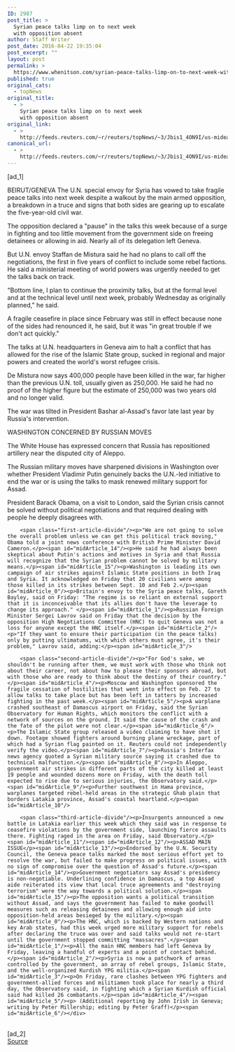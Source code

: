 ```yaml
---
ID: 2987
post_title: >
  Syrian peace talks limp on to next week
  with opposition absent
author: Staff Writer
post_date: 2016-04-22 19:35:04
post_excerpt: ""
layout: post
permalink: >
  https://www.whenitson.com/syrian-peace-talks-limp-on-to-next-week-with-opposition-absent/
published: true
original_cats:
  - topNews
original_title:
  - >
    Syrian peace talks limp on to next week
    with opposition absent
original_link:
  - >
    http://feeds.reuters.com/~r/reuters/topNews/~3/Jbis1_4ON9I/us-mideast-crisis-syria-idUSKCN0XJ1JC
canonical_url:
  - >
    http://feeds.reuters.com/~r/reuters/topNews/~3/Jbis1_4ON9I/us-mideast-crisis-syria-idUSKCN0XJ1JC
---
```

 [ad_1]
<br><div id="articleText">
<span id="midArticle_start"/>

<span id="midArticle_0"/><span class="focusParagraph" readability="5"><p><span class="articleLocation">BEIRUT/GENEVA</span> The U.N. special envoy for Syria has vowed to take fragile peace talks into next week despite a walkout by the main armed opposition, a breakdown in a truce and signs that both sides are gearing up to escalate the five-year-old civil war.</p></span><span id="midArticle_1"/><p>The opposition declared a "pause" in the talks this week because of a surge in fighting and too little movement from the government side on freeing detainees or allowing in aid. Nearly all of its delegation left Geneva.</p><span id="midArticle_2"/><p>But U.N. envoy Staffan de Mistura said he had no plans to call off the negotiations, the first in five years of conflict to include some rebel factions. He said a ministerial meeting of world powers was urgently needed to get the talks back on track.</p><span id="midArticle_3"/><p>"Bottom line, I plan to continue the proximity talks, but at the formal level and at the technical level until next week, probably Wednesday as originally planned," he said.</p><span id="midArticle_4"/><p>A fragile ceasefire in place since February was still in effect because none of the sides had renounced it, he said, but it was "in great trouble if we don't act quickly."</p><span id="midArticle_5"/><p>The talks at U.N. headquarters in Geneva aim to halt a conflict that has allowed for the rise of the Islamic State group, sucked in regional and major powers and created the world's worst refugee crisis.</p><span id="midArticle_6"/><p>De Mistura now says 400,000 people have been killed in the  war, far higher than the previous U.N. toll, usually given as 250,000. He said he had no proof of the higher figure but the estimate of 250,000 was two years old and no longer valid.</p><span id="midArticle_7"/><p>The war was tilted in President Bashar al-Assad's favor late last year by Russia's intervention.</p><span id="midArticle_8"/><span id="midArticle_9"/><p>WASHINGTON CONCERNED BY RUSSIAN MOVES</p><span id="midArticle_10"/><p>The White House has expressed concern that Russia has repositioned artillery near the disputed city of Aleppo.</p><span id="midArticle_11"/><p>The Russian military moves have sharpened divisions in Washington over whether President Vladimir Putin genuinely backs the U.N.-led initiative to end the war or is using the talks to mask renewed military support for Assad.</p><span id="midArticle_12"/><p>President Barack Obama, on a visit to London, said the Syrian crisis cannot be solved without political negotiations and that required dealing with people he deeply disagrees with.</p><span id="midArticle_13"/>
        
        <span class="first-article-divide"/><p>"We are not going to solve the overall problem unless we can get this political track moving," Obama told a joint news conference with British Prime Minister David Cameron.</p><span id="midArticle_14"/><p>He said he had always been skeptical about Putin's actions and motives in Syria and that Russia will recognize that the Syrian problem cannot be solved by military means.</p><span id="midArticle_15"/><p>Washington is leading its own campaign of air strikes against Islamic State positions in both Iraq and Syria. It acknowledged on Friday that 20 civilians were among those killed in its strikes between Sept. 10 and Feb 2.</p><span id="midArticle_0"/><p>Britain's envoy to the Syria peace talks, Gareth Bayley, said on Friday: "The regime is so reliant on external support that it is inconceivable that its allies don't have the leverage to change its approach." </p><span id="midArticle_1"/><p>Russian Foreign Minister Sergei Lavrov said on Friday that the decision by the opposition High Negotiations Committee (HNC) to quit Geneva was not a loss for anyone except the HNC itself.</p><span id="midArticle_2"/><p>"If they want to ensure their participation (in the peace talks) only by putting ultimatums, with which others must agree, it's their problem," Lavrov said, adding:</p><span id="midArticle_3"/>
        
        <span class="second-article-divide"/><p>"For God's sake, we shouldn't be running after them, we must work with those who think not about their career, not about how to please their sponsors abroad, but with those who are ready to think about the destiny of their country."</p><span id="midArticle_4"/><p>Moscow and Washington sponsored the fragile cessation of hostilities that went into effect on Feb. 27 to allow talks to take place but has been left in tatters by increased fighting in the past week.</p><span id="midArticle_5"/><p>A warplane crashed southeast of Damascus airport on Friday, said the Syrian Observatory for Human Rights, which monitors the conflict with a network of sources on the ground. It said the cause of the crash and the fate of the pilot were not clear.</p><span id="midArticle_6"/><p>The Islamic State group released a video claiming to have shot it down. Footage showed fighters around burning plane wreckage, part of which had a Syrian flag painted on it. Reuters could not independently verify the video.</p><span id="midArticle_7"/><p>Russia's Interfax news agency quoted a Syrian military source saying it crashed due to technical malfunction.</p><span id="midArticle_8"/><p>In Aleppo, government air strikes in different parts of the city killed at least 19 people and wounded dozens more on Friday, with the death toll expected to rise due to serious injuries, the Observatory said.</p><span id="midArticle_9"/><p>Further southwest in Hama province, warplanes targeted rebel-held areas in the strategic Ghab plain that borders Latakia province, Assad's coastal heartland.</p><span id="midArticle_10"/>
        
        <span class="third-article-divide"/><p>Insurgents announced a new battle in Latakia earlier this week which they said was in response to ceasefire violations by the government side, launching fierce assaults there. Fighting raged in the area on Friday, said Observatory.</p><span id="midArticle_11"/><span id="midArticle_12"/><p>ASSAD MAIN ISSUE</p><span id="midArticle_13"/><p>Endorsed by the U.N. Security Council, the Geneva peace talks marked the most serious effort yet to resolve the war, but failed to make progress on political issues, with no sign of compromise over the question of Assad's future.</p><span id="midArticle_14"/><p>Government negotiators say Assad's presidency is non-negotiable. Underlining confidence in Damascus, a top Assad aide reiterated its view that local truce agreements and "destroying terrorism" were the way towards a political solution.</p><span id="midArticle_15"/><p>The opposition wants a political transition without Assad, and says the government has failed to make goodwill measures such as releasing detainees and allowing enough aid into opposition-held areas besieged by the military.</p><span id="midArticle_0"/><p>The HNC, which is backed by Western nations and key Arab states, had this week urged more military support for rebels after declaring the truce was over and said talks would not re-start until the government stopped committing "massacres".</p><span id="midArticle_1"/><p>All the main HNC members had left Geneva by Friday, leaving a handful of experts and a point of contact behind.</p><span id="midArticle_2"/><p>Syria is now a patchwork of areas controlled by the government, an array of rebel groups, Islamic State, and the well-organized Kurdish YPG militia.</p><span id="midArticle_3"/><p>On Friday, rare clashes between YPG fighters and government-allied forces and militiamen took place for nearly a third day, the Observatory said, in fighting which a Syrian Kurdish official said had killed 26 combatants.</p><span id="midArticle_4"/><span id="midArticle_5"/><p> (Additional reporting by John Irish in Geneva; writing by Peter Millership; editing by Peter Graff)</p><span id="midArticle_6"/></div>
<br>[ad_2]
<br><a href="http://feeds.reuters.com/~r/reuters/topNews/~3/Jbis1_4ON9I/us-mideast-crisis-syria-idUSKCN0XJ1JC">Source </a>